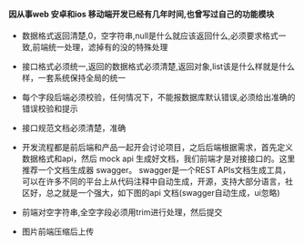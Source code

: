 #### 因从事web 安卓和ios 移动端开发已经有几年时间,也曾写过自己的功能模块

* 数据格式返回清楚,0，空字符串,null是什么就应该返回什么,必须要求格式一致,前端统一处理，滤掉有的没的特殊处理

* 接口格式必须统一,返回的数据格式必须清楚,返回对象,list该是什么样就是什么样，一套系统保持全局的统一

* 每个字段后端必须校验，任何情况下，不能报数据库默认错误,必须给出准确的错误校验和提示

* 接口规范文档必须清楚，准确

* 开发流程都是前后端和产品一起开会讨论项目，之后后端根据需求，首先定义数据格式和api，然后 mock api 生成好文档，我们前端才是对接接口的。这里推荐一个文档生成器 swagger。 swagger是一个REST APIs文档生成工具，可以在许多不同的平台上从代码注释中自动生成，开源，支持大部分语言，社区好，总之就是一个强大，如下图的api 文档(swagger自动生成，ui忽略)

* 前端对空字符串,全空字段必须用trim进行处理，然后提交

* 图片前端压缩后上传